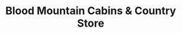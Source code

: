 ---
title: "Blood Mountain Cabins & Country Store"
url: /blairsville/blood-mountain-cabins-and-country-store/
shop: general
---